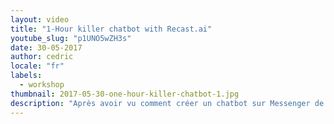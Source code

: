 ```yaml
---
layout: video
title: "1-Hour killer chatbot with Recast.ai"
youtube_slug: "p1UNO5wZH3s"
date: 30-05-2017
author: cedric
locale: "fr"
labels:
  - workshop
thumbnail: 2017-05-30-one-hour-killer-chatbot-1.jpg
description: "Après avoir vu comment créer un chatbot sur Messenger de A à Z, nous allons vous montrer cette fois-ci comment développer un bot avec du NLP (Natural Language Processing) sur la plateforme Recast.AI."
---
```

